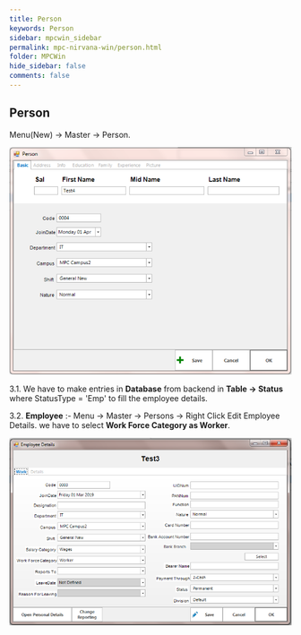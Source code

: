 ```yaml
---
title: Person
keywords: Person
sidebar: mpcwin_sidebar
permalink: mpc-nirvana-win/person.html
folder: MPCWin
hide_sidebar: false
comments: false
---
```


## Person

Menu(New) -> Master -> Person.

![](/images/person.png)

3.1. We have to make entries in **Database** from backend in **Table -> Status** where StatusType = 'Emp' to fill the employee details.


3.2. **Employee** :- Menu -> Master -> Persons -> Right Click Edit Employee Details.
we have to select **Work Force Category as Worker**.

![](/images/employeedetail.png)
